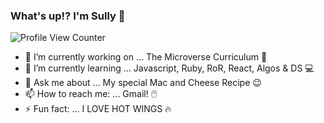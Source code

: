 ### What's up!? I'm Sully 👋
![Profile View Counter](https://komarev.com/ghpvc/?username=bettercallsully)

<!--
**bettercallsully/bettercallsully** is a ✨ _special_ ✨ repository because its `README.md` (this file) appears on your GitHub profile.

Here are some ideas to get you started:
-->
- 🔭 I’m currently working on ... The Microverse Curriculum 💯
- 🌱 I’m currently learning ... Javascript, Ruby, RoR, React, Algos & DS 💻
- 💬 Ask me about ... My special Mac and Cheese Recipe 😉
- 📫 How to reach me: ... Gmail! 🖱️
- ⚡ Fun fact: ... I LOVE HOT WINGS 🔥

